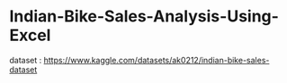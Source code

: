 # Indian-Bike-Sales-Analysis-Using-Excel

dataset : https://www.kaggle.com/datasets/ak0212/indian-bike-sales-dataset
